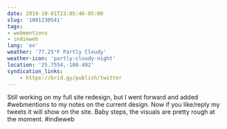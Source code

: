 ```yaml
---
date: 2019-10-01T23:05:46-05:00
slug: '1001230541'
tags:
- webmentions
- indieweb
lang: 'en'
weather: '77.25°F Partly Cloudy'
weather-icon: 'partly-cloudy-night'
location: '25.7554,-100.402'
syndication_links:
    - https://brid.gy/publish/twitter
---
```

Still working on my full site redesign, but I went forward and added #webmentions to my notes on the current design. 
Now if you like/reply my tweets it will show on the site. Baby steps, the visuals are pretty rough at the moment. #indieweb